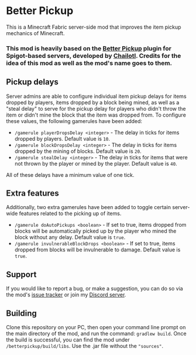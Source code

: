 # Better Pickup

This is a Minecraft Fabric server-side mod that improves the item pickup mechanics of Minecraft.

### This mod is heavily based on the [Better Pickup](https://www.spigotmc.org/resources/better-pickup.78596/) plugin for Spigot-based servers, developed by [Chailotl](https://github.com/Chailotl). Credits for the idea of this mod as well as the mod's name goes to them.

## Pickup delays

Server admins are able to configure individual item pickup delays for items dropped by players, items dropped by a block being mined, as well as a "steal delay" to serve for the pickup delay for players who didn't throw the item or didn't mine the block that the item was dropped from.
To configure these values, the following gamerules have been added:

- `/gamerule playerDropsDelay <integer>` - The delay in ticks for items dropped by players. Default value is `10`.
- `/gamerule blockDropsDelay <integer>` - The delay in ticks for items dropped by the mining of blocks. Default value is `20`.
- `/gamerule stealDelay <integer>` - The delay in ticks for items that were not thrown by the player or mined by the player. Default value is `40`.

All of these delays have a minimum value of one tick.

## Extra features

Additionally, two extra gamerules have been added to toggle certain server-wide features related to the picking up of items.

- `/gamerule doAutoPickups <boolean>` - If set to true, items dropped from blocks will be automatically picked up by the player who mined the block without any delay. Default value is `true`.
- `/gamerule invulnerableBlockDrops <boolean>` - If set to true, items dropped from blocks  will be invulnerable to damage. Default value is `true`.

## Support

If you would like to report a bug, or make a suggestion, you can do so via the mod's [issue tracker](https://github.com/ArkoSammy12/betterpickup/issues) or join my [Discord server](https://discord.gg/wScNgcvJ3y).

## Building

Clone this repository on your PC, then open your command line prompt on the main directory of the mod, and run the command: `gradlew build`. Once the build is successful, you can find the mod under `/betterpickup/build/libs`. Use the .jar file without the `"sources"`.